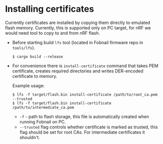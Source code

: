 # Installing certificates

Currently certificates are installed by copying them directly to emulated flash
memory. Currently, this is supported only on PC target, for nRF we would need
tool to copy to and from nRF flash.

* Before starting build `lfs` tool (located in Fobnail firmware repo in
  `tools/lfs`).

  ```shell
  $ cargo build --release
  ```

* For convenience there is `install-certificate` command that takes PEM
  certificate, creates required directories and writes DER-encoded certificate
  to memory.

  Example usage:

  ```shell
  $ lfs -f target/flash.bin install-certificate /path/to/root_ca.pem --trusted
  $ lfs -f target/flash.bin install-certificate /path/to/intermediate_ca.pem
  ```

  * `-f` - path to flash storage, this file is automatically created when
    running Fobnail on PC.
  * `--trusted` flag controls whether certificate is marked as trusted, this
    flag should be set for root CAs. For intermediate certificates it shouldn't.
